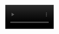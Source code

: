 <div id="header" align="center">
  <video src="'https://psv4.userapi.com/c812702/u439427725/docs/d3/bbd1f87450b9/video.mp4?extra=pLxmNTRm3oBqdqH3H_aMJ3wdbkucSC2cEgW3Laucj6ME30xdMHWJg-CeitWd1rJSUJV91iHkIpI4JLcowGJ9NhboeS3EQw1rc-tbrnu3RDi7w42bsZvuXq6tr-NVca1UOXW3ZxriXJg8m6mf49avr-Nd3A" width="160"/>
</div>
